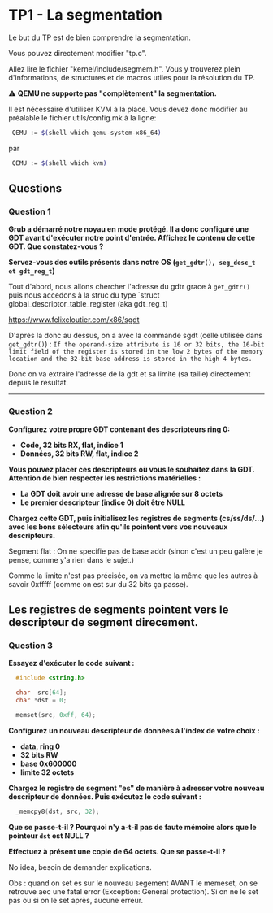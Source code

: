 # TP1 - La segmentation

Le but du TP est de bien comprendre la segmentation.

Vous pouvez directement modifier "tp.c".

Allez lire le fichier "kernel/include/segmem.h". Vous y trouverez plein d'informations, de structures et de macros utiles pour la résolution du TP.

:warning: **QEMU ne supporte pas "complètement" la segmentation.**

Il est nécessaire d'utiliser KVM à la place. Vous devez donc modifier au préalable le fichier utils/config.mk à la ligne:

```bash
 QEMU := $(shell which qemu-system-x86_64)
```

par

```bash
 QEMU := $(shell which kvm)
```


## Questions

### Question 1

**Grub a démarré notre noyau en mode protégé. Il a donc configuré une GDT avant d'exécuter notre point d'entrée. Affichez le contenu de cette GDT. Que constatez-vous ?**

**Servez-vous des outils présents dans notre OS (`get_gdtr(), seg_desc_t et gdt_reg_t`)**

Tout d'abord, nous allons chercher l'adresse du gdtr grace à `get_gdtr()` puis nous accedons à la struc du type `struct global_descriptor_table_register (aka gdt_reg_t)

https://www.felixcloutier.com/x86/sgdt

D'après la donc au dessus, on a avec la commande sgdt (celle utilisée dans `get_gdtr()`) : `If the operand-size attribute is 16 or 32 bits, the 16-bit limit field of the register is stored in the low 2 bytes of the memory location and the 32-bit base address is stored in the high 4 bytes.`


Donc on va extraire l'adresse de la gdt et sa limite (sa taille) directement depuis le resultat.



---

### Question 2

**Configurez votre propre GDT contenant des descripteurs ring 0:**
 - **Code, 32 bits RX, flat, indice 1**
 - **Données, 32 bits RW, flat, indice 2**

**Vous pouvez placer ces descripteurs où vous le souhaitez dans la GDT. Attention de bien respecter les restrictions matérielles :**
 - **La GDT doit avoir une adresse de base alignée sur 8 octets**
 - **Le premier descripteur (indice 0) doit être NULL**

**Chargez cette GDT, puis initialisez les registres de segments (cs/ss/ds/...) avec les bons sélecteurs afin qu'ils pointent vers vos nouveaux descripteurs.**


Segment flat : On ne specifie pas de base addr (sinon c'est un peu galère je pense, comme y'a rien dans le sujet.)

Comme la limite n'est pas précisée, on va mettre la même que les autres à savoir 0xfffff (comme on est sur du 32 bits ça passe).

Les registres de segments pointent vers le descripteur de segment direcement.
---

### Question 3

**Essayez d'exécuter le code suivant :**

```c
  #include <string.h>

  char  src[64];
  char *dst = 0;

  memset(src, 0xff, 64);
```

**Configurez un nouveau descripteur de données à l'index de votre choix :**
 - **data, ring 0**
 - **32 bits RW**
 - **base 0x600000**
 - **limite 32 octets**

**Chargez le registre de segment "es" de manière à adresser votre nouveau descripteur de données. Puis exécutez le code suivant :**

```c
  _memcpy8(dst, src, 32);
```

**Que se passe-t-il ? Pourquoi n'y a-t-il pas de faute mémoire alors que le pointeur `dst` est NULL ?**

**Effectuez à présent une copie de 64 octets. Que se passe-t-il ?**

No idea, besoin de demander explications.

Obs : quand on set es sur le nouveau segement AVANT le memeset, on se retrouve aec une fatal error (Exception: General protection).
Si on ne le set pas ou si on le set après, aucune erreur.